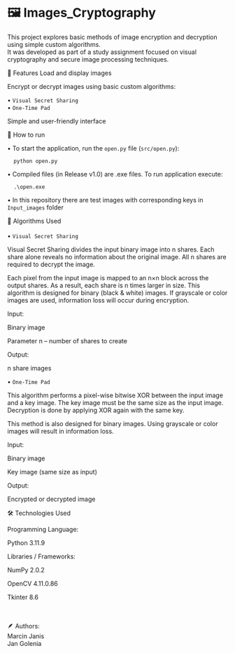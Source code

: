 # 🖼️ Images_Cryptography

This project explores basic methods of image encryption and decryption using simple custom algorithms.<br>It was developed as part of a study assignment focused on visual cryptography and secure image processing techniques.

🚀 Features
Load and display images

Encrypt or decrypt images using basic custom algorithms:

• `Visual Secret Sharing` <br>
• `One-Time Pad`

Simple and user-friendly interface 

🚀 How to run

   • To start the application, run the `open.py` file (`src/open.py`):

      python open.py

   •  Compiled files (in Release v1.0) are .exe files. To run application execute:
   
      .\open.exe

   • In this repository there are test images with corresponding keys in `Input_images` folder
   

🔐 Algorithms Used <br><br>
• `Visual Secret Sharing`

  Visual Secret Sharing divides the input binary image into n shares.
  Each share alone reveals no information about the original image.
  All n shares are required to decrypt the image.
  
  Each pixel from the input image is mapped to an n×n block across the output shares.
  As a result, each share is n times larger in size.
  This algorithm is designed for binary (black & white) images.
  If grayscale or color images are used, information loss will occur during encryption.
  
  Input:
  
  Binary image
  
  Parameter n – number of shares to create
  
  Output:
  
  n share images

• `One-Time Pad`

  This algorithm performs a pixel-wise bitwise XOR between the input image and a key image.
  The key image must be the same size as the input image.
  Decryption is done by applying XOR again with the same key.
  
  This method is also designed for binary images.
  Using grayscale or color images will result in information loss.
  
  Input:
  
  Binary image
  
  Key image (same size as input)
  
  Output:
  
  Encrypted or decrypted image

🛠️ Technologies Used

Programming Language:

Python 3.11.9

Libraries / Frameworks:

NumPy 2.0.2

OpenCV 4.11.0.86

Tkinter 8.6

<br>
<br>
🪶 Authors:
<br>
Marcin Janis
<br>
Jan Golenia
<br> 
